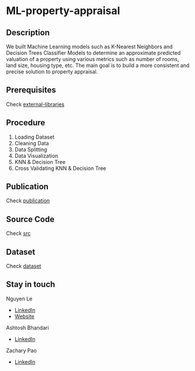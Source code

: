# ML-property-appraisal

## Description
We built Machine Learning models such as K-Nearest Neighbors and Decision Trees Classifier Models to determine an approximate predicted valuation of a property using various metrics such as number of rooms, land size, housing type, etc. The main goal is to build a more consistent and precise solution to property appraisal.

## Prerequisites
Check [external-libraries](https://github.com/FilipLe/ML-property-appraisal/tree/main/external-libraries)

## Procedure 
1. Loading Dataset
2. Cleaning Data
3. Data Splitting
4. Data Visualization
5. KNN & Decision Tree
6. Cross Validating KNN & Decision Tree

## Publication
Check [publication](https://github.com/FilipLe/ML-property-appraisal/tree/main/publication)

## Source Code 
Check [src](https://github.com/FilipLe/ML-property-appraisal/tree/main/src)

## Dataset
Check [dataset](https://github.com/FilipLe/ML-property-appraisal/tree/main/dataset)

## Stay in touch
Nguyen Le
- [LinkedIn](http://linkedin.com/in/nguyenle04/)
- [Website](http://filiple.github.io)

Ashtosh Bhandari
- [LinkedIn](https://www.linkedin.com/in/ashtosh-bhandari-8056b1246/)

Zachary Pao
- [LinkedIn](https://www.linkedin.com/in/zachary-pao-506788161/)
